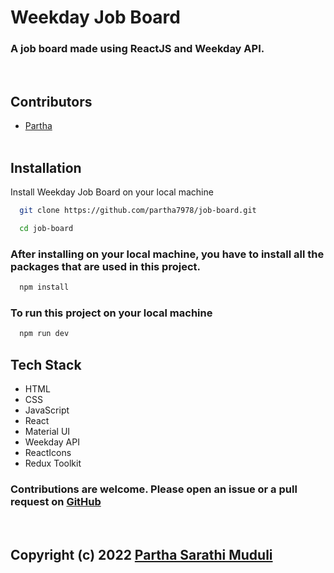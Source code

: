 # Weekday Job Board
###  A job board made using ReactJS and Weekday API.
<br>

## Contributors

- [Partha](https://www.github.com/partha7978)
<br><br>

## Installation

Install Weekday Job Board on your local machine

```bash
  git clone https://github.com/partha7978/job-board.git

  cd job-board
```

### After installing on your local machine, you have to install all the packages that are used in this project.

```bash
  npm install
``` 

### To run this project on your local machine

```bash
  npm run dev
```

## Tech Stack

* HTML
* CSS
* JavaScript
* React
* Material UI
* Weekday API
* ReactIcons
* Redux Toolkit




### Contributions are welcome. Please open an issue or a pull request on  [GitHub](https://github.com/partha7978/job-board.git)

<br> 

## Copyright (c) 2022 <a href="https://parthasarathimuduli.netlify.app/" target="_self">Partha Sarathi Muduli</a>